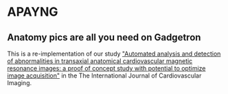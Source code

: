 # APAYNG
## Anatomy pics are all you need on Gadgetron

This is a re-implementation of our study ["Automated analysis and detection of abnormalities in transaxial anatomical cardiovascular magnetic resonance images: a proof of concept study with potential to optimize image acquisition"](https://link.springer.com/article/10.1007/s10554-020-02050-w) in the The International Journal of Cardiovascular Imaging.
